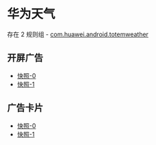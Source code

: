 # 华为天气

存在 2 规则组 - [com.huawei.android.totemweather](/src/apps/com.huawei.android.totemweather.ts)

## 开屏广告

- [快照-0](https://i.gkd.li/import/import/12928975)
- [快照-1](https://i.gkd.li/import/import/13226636)

## 广告卡片

- [快照-0](https://i.gkd.li/import/13218197)
- [快照-1](https://i.gkd.li/import/13259434)
